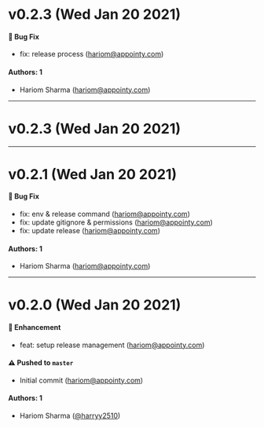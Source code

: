 # v0.2.3 (Wed Jan 20 2021)

#### 🐛 Bug Fix

- fix: release process (hariom@appointy.com)

#### Authors: 1

- Hariom Sharma (hariom@appointy.com)

---

# v0.2.3 (Wed Jan 20 2021)



---

# v0.2.1 (Wed Jan 20 2021)

#### 🐛 Bug Fix

-   fix: env & release command (hariom@appointy.com)
-   fix: update gitignore & permissions (hariom@appointy.com)
-   fix: update release (hariom@appointy.com)

#### Authors: 1

-   Hariom Sharma (hariom@appointy.com)

---

# v0.2.0 (Wed Jan 20 2021)

#### 🚀 Enhancement

-   feat: setup release management (hariom@appointy.com)

#### ⚠️ Pushed to `master`

-   Initial commit (hariom@appointy.com)

#### Authors: 1

-   Hariom Sharma ([@harryy2510](https://github.com/harryy2510))
